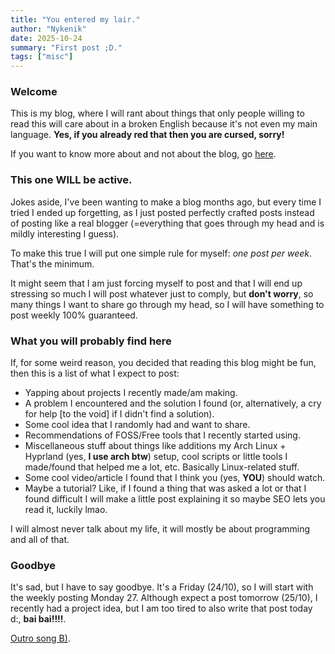 ```yaml
---
title: "You entered my lair."
author: "Nykenik"
date: 2025-10-24
summary: "First post ;D."
tags: ["misc"]
---
```


### Welcome
This is my blog, where I will rant about things that only people willing to read this will care about in a broken English because it's not even my main language. __Yes, if you already red that then you are cursed, sorry!__

If you want to know more about and not about the blog, go [here](/about).

### This one WILL be active.
Jokes aside, I've been wanting to make a blog months ago, but every time I tried I ended up forgetting, as I just posted perfectly crafted posts instead of posting like a real blogger (=everything that goes through my head and is mildly interesting I guess).

To make this true I will put one simple rule for myself: _one post per week_. That's the minimum.

It might seem that I am just forcing myself to post and that I will end up stressing so much I will post whatever just to comply, but __don't worry__, so many things I want to share go through my head, so I will have something to post weekly 100% guaranteed.

### What you will probably find here
If, for some weird reason, you decided that reading this blog might be fun, then this is a list of what I expect to post:
- Yapping about projects I recently made/am making.
- A problem I encountered and the solution I found (or, alternatively, a cry for help [to the void] if I didn't find a solution).
- Some cool idea that I randomly had and want to share.
- Recommendations of FOSS/Free tools that I recently started using.
- Miscellaneous stuff about things like additions my Arch Linux + Hyprland (yes, __I use arch btw__) setup, cool scripts or little tools I made/found that helped me a lot, etc. Basically Linux-related stuff.
- Some cool video/article I found that I think you (yes, __YOU__) should watch.
- Maybe a tutorial? Like, if I found a thing that was asked a lot or that I found difficult I will make a little post explaining it so maybe SEO lets you read it, luckily lmao.

I will almost never talk about my life, it will mostly be about programming and all of that.

### Goodbye
It's sad, but I have to say goodbye. It's a Friday (24/10), so I will start with the weekly posting Monday 27. Although expect a post tomorrow (25/10), I recently had a project idea, but I am too tired to also write that post today d:, __bai bai!!!!__.

[Outro song B)](https://youtu.be/cwyTleTL06Y).
